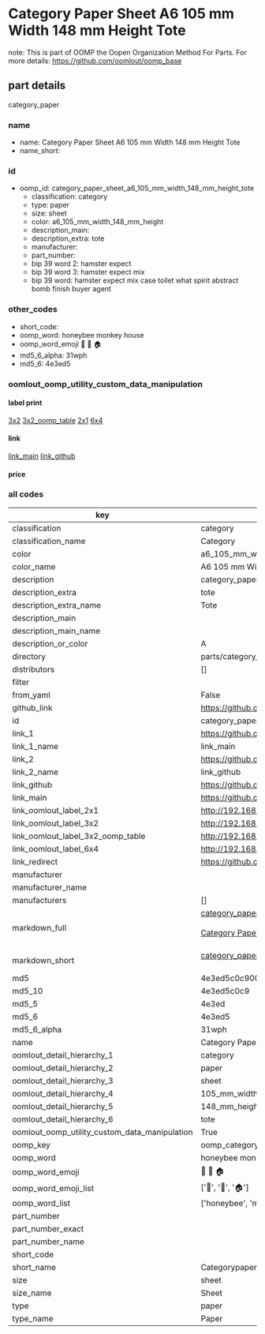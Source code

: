 # Category Paper Sheet A6 105 mm Width 148 mm Height Tote  

note: This is part of OOMP the Oopen Organization Method For Parts. For more details: https://github.com/oomlout/oomp_base

##  part details
  



category_paper



### name
* name: Category Paper Sheet A6 105 mm Width 148 mm Height Tote
* name_short: 
### id
* oomp_id: category_paper_sheet_a6_105_mm_width_148_mm_height_tote
  * classification: category
  * type: paper
  * size: sheet
  * color: a6_105_mm_width_148_mm_height
  * description_main: 
  * description_extra: tote
  * manufacturer: 
  * part_number: 
  * bip 39 word 2: hamster expect
  * bip 39 word 3: hamster expect mix
  * bip 39 word: hamster expect mix case toilet what spirit abstract bomb finish buyer agent

### other_codes
* short_code: 
* oomp_word: honeybee monkey house
* oomp_word_emoji :honeybee: :monkey: :house:
* md5_6_alpha: 31wph
* md5_6: 4e3ed5






### oomlout_oomp_utility_custom_data_manipulation
#### label print
[3x2](http://192.168.1.245:1112/?label=oomp%2031wph)
[3x2_oomp_table](http://192.168.1.108:1112/?label=oomp%2031wph)
[2x1](http://192.168.1.242:1112/?label=oomp%2031wph)
[6x4](http://192.168.1.55:1112/?label=oomp%2031wph)    

#### link

[link_main](https://github.com/oomlout/oomlout_oomp_version_1_messy/tree/main/parts/category_paper_sheet_a6_105_mm_width_148_mm_height_tote) [link_github](https://github.com/oomlout/oomlout_oomp_version_1_messy/tree/main/parts/category_paper_sheet_a6_105_mm_width_148_mm_height_tote)                             

#### price







### all codes 
| key | value |  
| --- | --- |  
| classification | category |  
| classification_name | Category |  
| color | a6_105_mm_width_148_mm_height |  
| color_name | A6 105 mm Width 148 mm Height |  
| description | category_paper |  
| description_extra | tote |  
| description_extra_name | Tote |  
| description_main |  |  
| description_main_name |  |  
| description_or_color | A  |  
| directory | parts/category_paper_sheet_a6_105_mm_width_148_mm_height_tote |  
| distributors | [] |  
| filter |  |  
| from_yaml | False |  
| github_link | https://github.com/oomlout/oomlout_oomp_part_src/tree/main/parts/category_paper_sheet_a6_105_mm_width_148_mm_height_tote |  
| id | category_paper_sheet_a6_105_mm_width_148_mm_height_tote |  
| link_1 | https://github.com/oomlout/oomlout_oomp_version_1_messy/tree/main/parts/category_paper_sheet_a6_105_mm_width_148_mm_height_tote |  
| link_1_name | link_main |  
| link_2 | https://github.com/oomlout/oomlout_oomp_version_1_messy/tree/main/parts/category_paper_sheet_a6_105_mm_width_148_mm_height_tote |  
| link_2_name | link_github |  
| link_github | https://github.com/oomlout/oomlout_oomp_version_1_messy/tree/main/parts/category_paper_sheet_a6_105_mm_width_148_mm_height_tote |  
| link_main | https://github.com/oomlout/oomlout_oomp_version_1_messy/tree/main/parts/category_paper_sheet_a6_105_mm_width_148_mm_height_tote |  
| link_oomlout_label_2x1 | http://192.168.1.242:1112/?label=oomp%2031wph |  
| link_oomlout_label_3x2 | http://192.168.1.245:1112/?label=oomp%2031wph |  
| link_oomlout_label_3x2_oomp_table | http://192.168.1.108:1112/?label=oomp%2031wph |  
| link_oomlout_label_6x4 | http://192.168.1.55:1112/?label=oomp%2031wph |  
| link_redirect | https://github.com/oomlout/oomlout_oomp_version_1_messy/tree/main/parts/category_paper_sheet_a6_105_mm_width_148_mm_height_tote |  
| manufacturer |  |  
| manufacturer_name |  |  
| manufacturers | [] |  
| markdown_full | [category_paper_sheet_a6_105_mm_width_148_mm_height_tote](none)<br>[](none)<br>[Category Paper Sheet A6 105 Mm Width 148 Mm Height Tote](none)<br><br> |  
| markdown_short | [category_paper_sheet_a6_105_mm_width_148_mm_height_tote](none)<br><br> |  
| md5 | 4e3ed5c0c900fa43e771e2331c141345 |  
| md5_10 | 4e3ed5c0c9 |  
| md5_5 | 4e3ed |  
| md5_6 | 4e3ed5 |  
| md5_6_alpha | 31wph |  
| name | Category Paper Sheet A6 105 mm Width 148 mm Height Tote |  
| oomlout_detail_hierarchy_1 | category |  
| oomlout_detail_hierarchy_2 | paper |  
| oomlout_detail_hierarchy_3 | sheet |  
| oomlout_detail_hierarchy_4 | 105_mm_width |  
| oomlout_detail_hierarchy_5 | 148_mm_height |  
| oomlout_detail_hierarchy_6 | tote |  
| oomlout_oomp_utility_custom_data_manipulation | True |  
| oomp_key | oomp_category_paper_sheet_a6_105_mm_width_148_mm_height_tote |  
| oomp_word | honeybee monkey house |  
| oomp_word_emoji | :honeybee: :monkey: :house: |  
| oomp_word_emoji_list | [':honeybee:', ':monkey:', ':house:'] |  
| oomp_word_list | ['honeybee', 'monkey', 'house'] |  
| part_number |  |  
| part_number_exact |  |  
| part_number_name |  |  
| short_code |  |  
| short_name | Categorypaper |  
| size | sheet |  
| size_name | Sheet |  
| type | paper |  
| type_name | Paper |  
